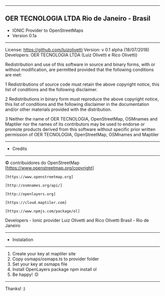 -----------------------------------------------------------------------------
OER TECNOLOGIA LTDA
Rio de Janeiro - Brasil
-----------------------------------------------------------------------------
- IONIC Provider to OpenStreetMaps
- Version 0.1a
-----------------------------------------------------------------------------

License: https://github.com/luizolivetti
Version: v 0.1 alpha (18/07/2018)
Developers: OER TECNOLOGIA LTDA (Luiz Olivetti e Rico Olivetti)
 
  Redistribution and use of this software in source and binary forms, with or
  without modification, are permitted provided that the following conditions
  are met:
  
  1 Redistributions of source code must retain the above copyright notice,
    this list of conditions and the following disclaimer.
  
  2 Redistributions in binary form must reproduce the above copyright notice,
    this list of conditions and the following disclaimer in the documentation
    and/or other materials provided with the distribution.
  
  3 Neither the name of OER TECNOLOGIA, OpenStreetMap, OSMnames and Maptiler 
    nor the names of its contributors may be used to endorse or promote products 
    derived from this software without specific prior written permission of 
    OER TECNOLOGIA, OpenStreetMap, OSMnames and Maptiler

-----------------------------------------------------------------------------
- Credits
-----------------------------------------------------------------------------

  © contribuidores do OpenStreetMap [https://www.openstreetmap.org/copyright]

	[https://www.openstreetmap.org]
  
	[http://osmnames.org/api/]
  
	[http://openlayers.org]
  
	[https://cloud.maptiler.com]
  
	[https://www.npmjs.com/package/ol]
  

  Developers - Ionic provider
  Luiz Olivetti and Rico Olivetti
  Brasil - Rio de Janeiro

-----------------------------------------------------------------------------
- Instalation
-----------------------------------------------------------------------------

1. Create your key at maptiler site 
2. Copy osmaps/osmaps.ts to provider folder
3. Set your key at osmaps file
4. Install OpenLayers package
   npm install ol    
5. Be happy! :D 

-----------------------------------------------------------------------------


Thanks! 
:) 
